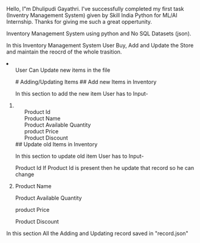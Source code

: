 <p>Hello, I"m Dhulipudi Gayathri. I've successfully completed my first task (Inventry Management System) given by Skill India Python for ML/AI Internship. Thanks for giving me such a great oppertunity.

Inventory Management System using python and No SQL Datasets (json).</p>
<p>In this Inventory Management System User Buy, Add and Update the Store and maintain the reocrd of the whole trasition.</p>

<li>
<ol>User Can Update new items in the file</ol>
<ol User Can sells something and maintain the record
</ol></li> 
# Adding/Updating Items
## Add new Items in Inventory
<p>In this section to add the new item User has to Input-</p>

<li>
<ol>Product Id</ol>
<ol>Product Name</ol>
<ol>Product Available Quantity</ol>
<ol>product Price</ol>
<ol>Product Discount</ol></li>
## Update old Items in Inventory
<p>In this section to update old item User has to Input-</p >

<p>Product Id
If Product Id is present then he update that record so he can change</p>

<li <ol>Product Name</ol>
<ol>Product Available Quantity</ol>
<ol>product Price</ol>
<ol>Product Discount</ol></li>
<p>In this section All the Adding and Updating record saved in "record.json"</p>




